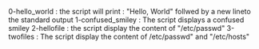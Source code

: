0-hello_world : the script will print : "Hello, World" follwed by a new lineto the standard output
1-confused_smiley : The script displays a confused smiley
2-hellofile : the script display the content of "/etc/passwd"
3-twofiles : The script display the content of /etc/passwd" and "/etc/hosts" 
